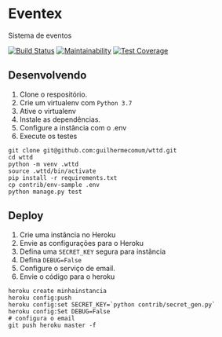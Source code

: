 # Eventex
Sistema de eventos

[![Build Status](https://travis-ci.org/guilhermecomum/wttd.svg?branch=master)](https://travis-ci.org/guilhermecomum/wttd)
[![Maintainability](https://api.codeclimate.com/v1/badges/7a2342b397b4cc71dedd/maintainability)](https://codeclimate.com/github/guilhermecomum/wttd/maintainability)
[![Test Coverage](https://api.codeclimate.com/v1/badges/7a2342b397b4cc71dedd/test_coverage)](https://codeclimate.com/github/guilhermecomum/wttd/test_coverage)

## Desenvolvendo

1. Clone o respositório.
2. Crie um virtualenv com `Python 3.7`
3. Ative o virtualenv
4. Instale as dependências.
5. Configure a instância com o .env
6. Execute os testes

```console
git clone git@github.com:guilhermecomum/wttd.git
cd wttd
python -m venv .wttd
source .wttd/bin/activate
pip install -r requirements.txt
cp contrib/env-sample .env
python manage.py test
```

## Deploy

1. Crie uma instância no Heroku
2. Envie as configurações para o Heroku
3. Defina uma `SECRET_KEY` segura para instância
4. Defina `DEBUG=False`
5. Configure o serviço de email.
6. Envie o código para o heroku

```console
heroku create minhainstancia
heroku config:push
heroku config:set SECRET_KEY=`python contrib/secret_gen.py`
heroku config:Set DEBUG=False
# configura o email
git push heroku master -f
```
